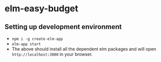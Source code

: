 # elm-easy-budget

## Setting up development environment
- `npm i -g create-elm-app`
- `elm-app start`
- The above should install all the dependent elm packages and will open `http://localhost:3000` in your browser.
